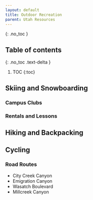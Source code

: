 ```yaml
---
layout: default
title: Outdoor Recreation
parent: Utah Resources
---
```


{: .no_toc }

## Table of contents
{: .no_toc .text-delta }

1. TOC
{:toc}

## Skiing and Snowboarding

### Campus Clubs

### Rentals and Lessons

## Hiking and Backpacking

## Cycling 

### Road Routes

* City Creek Canyon
* Emigration Canyon
* Wasatch Boulevard
* Millcreek Canyon